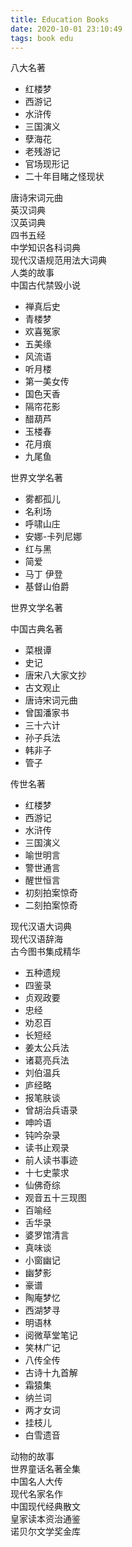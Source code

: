 ```yaml
---
title: Education Books
date: 2020-10-01 23:10:49  
tags: book edu
---
```


八大名著
- 红楼梦
- 西游记
- 水浒传
- 三国演义
- 孽海花
- 老残游记
- 官场现形记
- 二十年目睹之怪现状


唐诗宋词元曲  
英汉词典  
汉英词典  
四书五经  
中学知识各科词典  
现代汉语规范用法大词典  
人类的故事  
中国古代禁毁小说  
- 禅真后史
- 青楼梦
- 欢喜冤家
- 五美缘
- 风流语
- 听月楼
- 第一美女传
- 国色天香
- 隔帘花影
- 醋葫芦
- 玉楼春
- 花月痕
- 九尾鱼

世界文学名著
- 雾都孤儿
- 名利场
- 呼啸山庄
- 安娜-卡列尼娜
- 红与黑
- 简爱
- 马丁 伊登
- 基督山伯爵


世界文学名著

中国古典名著
- 菜根谭
- 史记
- 唐宋八大家文抄
- 古文观止
- 唐诗宋词元曲
- 曾国潘家书
- 三十六计
- 孙子兵法
- 韩非子
- 管子

传世名著
- 红楼梦
- 西游记
- 水浒传
- 三国演义
- 喻世明言
- 警世通言
- 醒世恒言
- 初刻拍案惊奇
- 二刻拍案惊奇

现代汉语大词典  
现代汉语辞海  
古今图书集成精华  
- 五种遗规
- 四鉴录
- 贞观政要
- 忠经
- 劝忍百
- 长短经
- 姜太公兵法
- 诸葛亮兵法
- 刘伯温兵
- 庐经略
- 报笔肤谈
- 曾胡治兵语录
- 呻吟语
- 钝吟杂录
- 读书止观录
- 前人读书事迹
- 十七史蒙求
- 仙佛奇综
- 观音五十三现图
- 百喻经
- 舌华录
- 婆罗馆清言
- 真味谈
- 小窗幽记
- 幽梦影
- 豪谱
- 陶庵梦忆
- 西湖梦寻
- 明语林
- 阅微草堂笔记
- 笑林广记
- 八传全传
- 古诗十九首解
- 霜猿集
- 纳兰词
- 两才女词
- 挂枝儿
- 白雪遗音

动物的故事  
世界童话名著全集  
中国名人大传  
现代名家名作  
中国现代经典散文  
皇家读本资治通鉴  
诺贝尔文学奖金库  